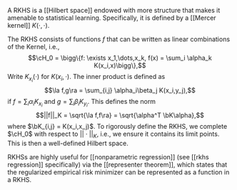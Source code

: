 A RKHS is a [[Hilbert space]] endowed with more structure that makes it amenable to statistical learning. Specifically, it is defined by a [[Mercer kernel]] $K(\cdot,\cdot)$. 

The RKHS consists of functions $f$ that can be written as linear combinations of the Kernel, i.e., 
$$\cH_0 = \bigg\{f: \exists x_1,\dots,x_k, f(x) = \sum_i \alpha_k K(x_i,x)\bigg\},$$
Write $K_{x_i}(\cdot)$ for $K(x_i,\cdot)$. The inner product is defined as 
$$\la f,g\ra = \sum_{i,j} \alpha_i\beta_j K(x_i,y_j),$$
if $f = \sum_i \alpha_i K_{x_i}$ and $g = \sum_i \beta_i K_{y_i}$. This defines the norm 
$$||f||_K = \sqrt{\la f,f\ra} = \sqrt{\alpha^T \bK\alpha},$$
where $\bK_{i,j} = K(x_i,x_j)$. To rigorously define the RKHS, we complete $\cH_0$ with respect to $||\cdot||_K$, i.e., we ensure it contains its limit points. This is then a well-defined Hilbert space. 

RKHSs are highly useful for [[nonparametric regression]] (see [[rkhs regression]] specifically) via the [[representer theorem]], which states that the regularized empirical risk minimizer can be represented as a function in a RKHS. 